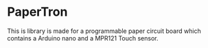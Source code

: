 # PaperTron
This is library is made for a programmable paper circuit board which contains a Arduino nano and a MPR121 Touch sensor.
